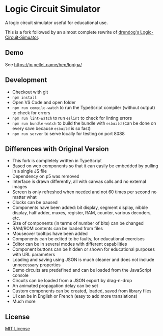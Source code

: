 # Logic Circuit Simulator

A logic circuit simulator useful for educational use.

This is a fork followed by an almost complete rewrite of [drendog's Logic-Circuit-Simuator](https://github.com/drendog/Logic-Circuit-Simulator).


## Demo

See <https://jp.pellet.name/hep/logiga/>


## Development

* Checkout with git
* `npm install`
* Open VS Code and open folder
* `npm run compile-watch` to run the TypeScript compiler (without output) to check for errors
* `npm run lint-watch` to run `eslint` to check for linting errors
* `npm run bundle-watch` to build the bundle with `esbuild` (can be done on every save because `esbuild` is so fast)
* `npm run server` to serve locally for testing on port 8088


## Differences with Original Version

* This fork is completely written in TypeScript
* Based on web components so that it can easily be embedded by pulling in a single JS file
* Dependency on p5 was removed
* Interface is drawn differently, all with canvas calls and no external images
* Screen is only refreshed when needed and not 60 times per second no matter what
* Clocks can be paused
* Components have been added: bit display, segment display, nibble display, half adder, muxes, register, RAM, counter, various decoders, etc.
* Size of components (in terms of number of bits) can be changed
* RAM/ROM contents can be loaded from files
* Mouseover tooltips have been added
* Components can be edited to be faulty, for educational exercises
* Editor can be in several modes with different capabilities
* Component buttons can be hidden or shown for educational purposes with URL parameters
* Loading and saving using JSON is much cleaner and does not include unnecessary properties
* Demo circuits are predefined and can be loaded from the JavaScript console
* Circuits can be loaded from a JSON export by drag-n-drop
* An animated propagation delay can be set
* Custom components can be created, loaded, saved from library files
* UI can be in English or French (easy to add more translations)
* Much more


## License

[MIT License](https://choosealicense.com/licenses/mit/)